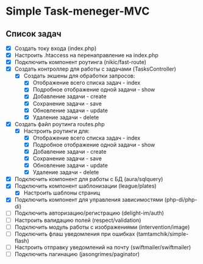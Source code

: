 # Simple Task-meneger-MVC

## Список задач

- [x] Создать току входа (index.php)
- [x] Настроить .htaccess на перенаправление на index.php
- [x] Подключить компонент роутинга (nikic/fast-route)
- [x] Создать контроллер для работы с задачами (TasksController)
  - [x] Создать экшены для обработки запросов:
    - [x] Отображение всего списка задач - index
    - [x] Подробное отображение одной задачи - show
    - [x] Добавление задачи - create
    - [x] Сохранение задачи - save
    - [x] Обновление задачи - update
    - [x] Удаление задачи - delete
- [x] Создать файл роутинга routes.php
  - [x] Настроить роутинги для:
    - [x] Отображение всего списка задач - index
    - [x] Подробное отображение одной задачи - show
    - [x] Добавление задачи - create
    - [x] Сохранение задачи - save
    - [x] Обновление задачи - update
    - [x] Удаление задачи - delete
- [x] Подключить компонент для работы с БД (aura/sqlquery)
- [x] Подключить компонент шаблонизации (league/plates)
  - [x] Настроить шаблоны страниц
- [x] Подключить компонент для управления зависимостями (php-di/php-di)
- [ ] Подключить авторизацию/регистрацию (delight-im/auth)
- [ ] Настроить валидацию полей (respect/validation)
- [ ] Подключить модуль работы с изображениями (intervention/image)
- [ ] Подключить флаш уведомления при ошибках (tamtamchik/simple-flash)
- [ ] Настроить отправку уведомлений на почту (swiftmailer/swiftmailer)
- [ ] Подключить пагинацию (jasongrimes/paginator)
